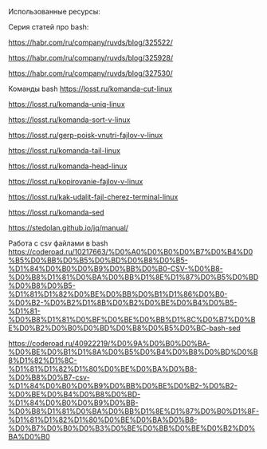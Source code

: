 Использованные ресурсы:

Серия статей про bash:

https://habr.com/ru/company/ruvds/blog/325522/

https://habr.com/ru/company/ruvds/blog/325928/

https://habr.com/ru/company/ruvds/blog/327530/


Команды bash
https://losst.ru/komanda-cut-linux

https://losst.ru/komanda-uniq-linux

https://losst.ru/komanda-sort-v-linux

https://losst.ru/gerp-poisk-vnutri-fajlov-v-linux

https://losst.ru/komanda-tail-linux

https://losst.ru/komanda-head-linux

https://losst.ru/kopirovanie-fajlov-v-linux

https://losst.ru/kak-udalit-fajl-cherez-terminal-linux

https://losst.ru/komanda-sed 

https://stedolan.github.io/jq/manual/


Работа с csv файлами в bash
https://coderoad.ru/10217663/%D0%A0%D0%B0%D0%B7%D0%B4%D0%B5%D0%BB%D0%B5%D0%BD%D0%B8%D0%B5-%D1%84%D0%B0%D0%B9%D0%BB%D0%B0-CSV-%D0%B8-%D0%B8%D1%81%D0%BA%D0%BB%D1%8E%D1%87%D0%B5%D0%BD%D0%B8%D0%B5-%D1%81%D1%82%D0%BE%D0%BB%D0%B1%D1%86%D0%B0-%D0%B2-%D0%B2%D1%8B%D0%B2%D0%BE%D0%B4%D0%B5-%D1%81-%D0%B8%D1%81%D0%BF%D0%BE%D0%BB%D1%8C%D0%B7%D0%BE%D0%B2%D0%B0%D0%BD%D0%B8%D0%B5%D0%BC-bash-sed

https://coderoad.ru/40922219/%D0%9A%D0%B0%D0%BA-%D0%BE%D0%B1%D1%8A%D0%B5%D0%B4%D0%B8%D0%BD%D0%B8%D1%82%D1%8C-%D1%81%D1%82%D1%80%D0%BE%D0%BA%D0%B8-%D0%B8%D0%B7-csv-%D1%84%D0%B0%D0%B9%D0%BB%D0%BE%D0%B2-%D0%B2-%D0%BE%D0%B4%D0%B8%D0%BD-%D1%84%D0%B0%D0%B9%D0%BB-%D0%B8%D1%81%D0%BA%D0%BB%D1%8E%D1%87%D0%B0%D1%8F-%D1%81%D1%82%D1%80%D0%BE%D0%BA%D0%B8-%D0%B7%D0%B0%D0%B3%D0%BE%D0%BB%D0%BE%D0%B2%D0%BA%D0%B0
